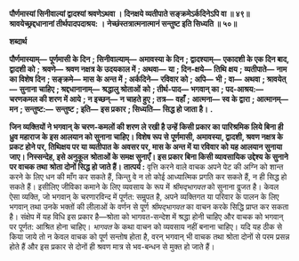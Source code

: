 **पौर्णमास्यां सिनीवाल्यां द्वादश्यां श्रवणेऽथवा ।** **दिनक्षये व्यतीपाते सङ्क्रमेऽर्कदिनेऽपि वा ॥ ४९॥** **श्रावयेच्छ्रद्दधानानां तीर्थपादपदाश्रय: ।** **नेच्छंस्तत्रात्मनात्मानं सन्तुष्ट इति सिध्यति ॥ ५०॥** 

**शब्दार्थ** 

**पौर्णमास्याम्—** **पूर्णमासी के दिन** **; सिनीवाल्याम्—** **अमावस्या के दिन** **; द्वादश्याम्—** **एकादशी के एक दिन बाद, द्वादशी को** **;** **श्रवणे—** **श्रवण नक्षत्र के उदयकाल में** **; अथवा—** **या** **; दिन-क्षये—** **तिथि क्षय** **; व्यतीपाते—** **नाम का विशेष दिन** **; सङ्क्रमे—** **मास** **के अन्त में** **; अर्कदिने—** **रविवार को** **; अपि—** **भी** **; वा—** **अथवा** **; श्रावयेत्—** **सुनाना चाहिए** **; श्रद्दधानानाम्—** **श्रद्धालु श्रोताओं** **को** **; तीर्थ-पाद—** **भगवान् का** **; पद-आश्रय:—** **चरणकमल की शरण में आये** **; न इच्छन्—** **न चाहते हुए** **; तत्र—** **वहाँ** **;** **आत्मना—** **स्व के द्वारा** **; आत्मानम्—** **मन** **; सन्तुष्ट:—** **सन्तुष्ट** **; इति—** **इस प्रकार** **; सिध्यति—** **सिद्ध हो जाता है।** **.** 

**जिन व्यक्तियों ने भगवान् के चरण-कमलों की शरण ले रखी है उन्हें किसी प्रकार का** **पारिश्रमिक लिये बिना ही ध्रुव महाराज के इस आलयान को सुनाना चाहिए। विशेष रूप से** **पूर्णमासी, अमावस्या, द्वादशी, श्रवण नक्षत्र के प्रकट होने पर, तिथिक्षय पर या व्यतीपात के** **अवसर पर, मास के अन्त में या रविवार को यह आलयान सुनाया जाए। निस्सन्देह, इसे अनुकूल** **श्रोताओं के समक्ष सुनाएँ। इस प्रकार बिना किसी व्यावसायिक उद्देश्य के सुनाने पर वाचक तथा** **श्रोता दोनों सिद्ध हो जाते हैं।** **तात्पर्य :** वृत्ति करने वाले वाचक अपने पेट की अग्नि को शान्त करने के लिए धन की माँग कर सकते हैं, किन्तु वे न तो कोई आध्यात्मिक प्रगति कर सकते हैं, न ही सिद्ध हो सकते हैं। इसीलिए जीविका कमाने के लिए व्यवसाय के रूप में *श्रीमद्भागवत* को सुनाना वॢजत है। केवल ऐसा व्यक्ति, जो भगवान् के चरणारविन्द में पूर्णत: समॢपत है, अपने व्यक्तिगत या परिवार के पालन के लिए भगवान् तथा उनके भक्तों की लीलाओं के वर्णन से पूर्ण *श्रीमद्भागवत* का वाचन करके सिद्धि प्राप्त कर सकता है। संक्षेप में यह विधि इस प्रकार है—श्रोता को भागवत-सन्देश में श्रद्धा होनी चाहिए और वाचक को भगवान् पर पूर्णत: आश्रित होना चाहिए। *भागवत* के कथा वाचन को व्यवसाय नहीं बनाना चाहिए। यदि यह ठीक से किया जाये तो न केवल वाचक को पूर्ण सन्तोष होता है, वरन् भगवान् भी वाचक तथा श्रोता दोनों से परम प्रसन्न होते हैं और इस प्रकार से दोनों ही श्रवण मात्र से भव-बन्धन से मुक्त हो जाते हैं।  